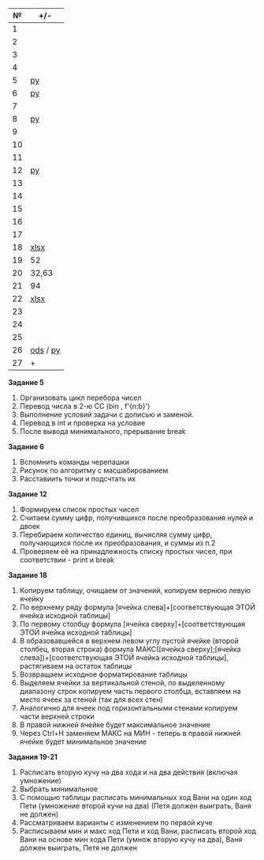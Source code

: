 | № | +/- |
| - | - |
| 1 |  |
| 2 |  |
| 3 |  |
| 4 |  |
| 5 | [py](https://github.com/yeryerix/inf/blob/main/2%D0%BF%D0%BE%D0%BB%D1%83%D0%B3%D0%BE%D0%B4%D0%B8%D0%B5/num%205.py)|
| 6 | [py](https://github.com/yeryerix/inf/blob/main/2%D0%BF%D0%BE%D0%BB%D1%83%D0%B3%D0%BE%D0%B4%D0%B8%D0%B5/num%206.py)|
| 7 |  |
| 8 | [py](https://github.com/yeryerix/inf/blob/main/2%D0%BF%D0%BE%D0%BB%D1%83%D0%B3%D0%BE%D0%B4%D0%B8%D0%B5/num%208.py)|
| 9 |  |
| 10 |  |
| 11 |  |
| 12 | [py](https://github.com/yeryerix/inf/blob/main/2%D0%BF%D0%BE%D0%BB%D1%83%D0%B3%D0%BE%D0%B4%D0%B8%D0%B5/num%2012.py)|
| 13 |  |
| 14 |  |
| 15 |  |
| 16 |  |
| 17 |  |
| 18 | [xlsx](https://github.com/yeryerix/inf/blob/main/2%D0%BF%D0%BE%D0%BB%D1%83%D0%B3%D0%BE%D0%B4%D0%B8%D0%B5/18.xlsx)|
| 19 | 52 |
| 20 | 32,63|
| 21 | 94 |
| 22 |  [xlsx](https://github.com/yeryerix/inf/blob/main/2%D0%BF%D0%BE%D0%BB%D1%83%D0%B3%D0%BE%D0%B4%D0%B8%D0%B5/22.xlsx)|
| 23 |  |
| 24 |  |
| 25 |  |
| 26 | [ods](https://github.com/yeryerix/inf/blob/main/2%D0%BF%D0%BE%D0%BB%D1%83%D0%B3%D0%BE%D0%B4%D0%B8%D0%B5/26.ods) / [py](https://github.com/yeryerix/inf/blob/main/2%D0%BF%D0%BE%D0%BB%D1%83%D0%B3%D0%BE%D0%B4%D0%B8%D0%B5/26.py)|
| 27 | +|


__Задание 5__

1. Организовать цикл перебора чисел
2. Перевод числа в 2-ю СС (bin , f'{n:b}')
3. Выполнение условий задачи с дописью и заменой.
4. Перевод в int и проверка на условие
5. После вывода минимального, прерывание break

__Задание 6__

1. Вспомнить команды черепашки
2. Рисунок по алгоритму с масшабированием
3. Расставиить точки и подсчтать их
 
__Задание 12__

1. Формируем список простых чисел
2. Считаем сумму цифр, получившихся после преобразования нулей и двоек
3. Перебираем количество единиц, вычисляя сумму цифр, получающихся после их преобразования, и суммы из п.2
4. Проверяем её на принадлежность списку простых чисел, при соответствии - print и break
  
__Задание 18__

1. Копируем таблицу, очищаем от значений, копируем вернюю левую ячейку
2. По верхнему ряду формула [ячейка слева]+[соответствующая ЭТОЙ ячейка исходной таблицы]
3. По первому столбцу формула [ячейка сверху]+[соответствующая ЭТОЙ ячейка исходной таблицы]
4. В образовавшейся в верхнем левом углу пустой ячейке (второй столбец, вторая строка) формула МАКС([ячейка сверху];[ячейка слева])+[соответствующая ЭТОЙ ячейка исходной таблицы], растягиваем на остаток таблицы
5. Возвращаем исходное форматирование таблицы
6. Выделяем ячейки за вертикальной стеной, по выделенному диапазону строк копируем часть первого столбца, вставляем на место ячеек за стеной (так для всех стен)
7. Аналогично для ячеек под горизонтальными стенами копируем части верхней строки
8. В правой нижней ячейке будет максимальное значение
9. Через Ctrl+H заменяем МАКС на МИН - теперь в правой нижней ячейке будет минимальное значение
 
__Задания 19-21__ 
1. Расписать вторую кучу на два хода и на два действия (включая умножение)
2. Выбрать минимальное
3. С помощью таблицы расписать минимальных ход Вани на один ход Пети (умножение второй кучи на два) (Петя должен выиграть, Ваня не должен)
4. Рассматриваем варианты с изменением по первой куче
5. Расписываем мин и макс ход Пети и ход Вани, расписать второй ход Вани на основе мин хода Пети (умнож вторую кучу на два), Ваня должен выиграть, Петя не должен 
